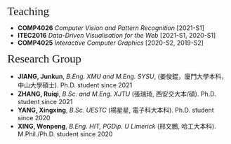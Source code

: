 <p><span style="font-family:georgia,serif; font-size:26px;">Teaching</span></p>

- **COMP4026** _Computer Vision and Pattern Recognition_ [2021-S1]
- **ITEC2016** _Data-Driven Visualisation for the Web_ [2021-S1, 2020-S1]
- **COMP4025** _Interactive Computer Graphics_ [2020-S2, 2019-S2]  

<p><span style="font-family: georgia, serif; font-size: 26px;">Research Group</span></p>

- **JIANG, Junkun**, _B.Eng. XMU and M.Eng. SYSU_, (姜俊錕，廈門大學本科，中山大學碩士). Ph.D. student since 2021
- **ZHANG, Ruiqi**, _B.Sc. and M.Eng. XJTU_ (張瑞琦, 西安交大本/碩). Ph.D. student since 2021 
- **YANG, Xingxing**, _B.Sc. UESTC_ (楊星星, 電子科大本科). Ph.D. student since 2020
- **XING, Wenpeng**, _B.Eng. HIT, PGDip. U Limerick_ (邢文鵬, 哈工大本科). M.Phil./Ph.D. student since 2020


